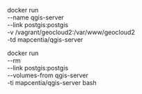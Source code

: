 docker run \
    --name qgis-server \
    --link postgis:postgis \
    -v /vagrant/geocloud2:/var/www/geocloud2 \
    -td mapcentia/qgis-server
    
docker run \
    --rm \
    --link postgis:postgis \
    --volumes-from  qgis-server \
    -ti mapcentia/qgis-server bash
